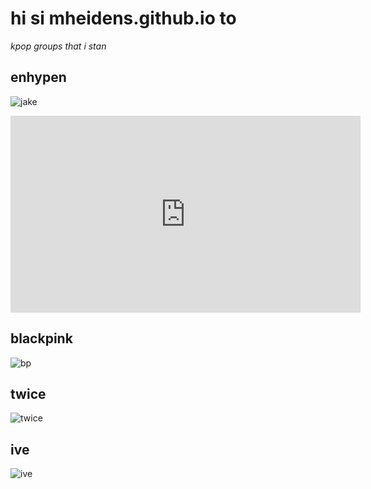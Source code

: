 
# hi si mheidens.github.io to
*kpop groups that i stan* 

## enhypen 
![jake](https://1409791524.rsc.cdn77.org/data/images/full/577055/enhypen.jpg)

<iframe width="560" height="315" src="https://www.youtube.com/embed/rfZEuOtjdgs" title="YouTube video player" frameborder="0" allow="accelerometer; autoplay; clipboard-write; encrypted-media; gyroscope; picture-in-picture" allowfullscreen></iframe>

## blackpink
![bp](https://i.pinimg.com/originals/3a/4c/e6/3a4ce60f7bd1b938fc352f8cebbfe3da.jpg)

## twice
![twice](https://pbs.twimg.com/media/E-fNSsGXoAE0u95.jpg)

## ive
![ive](https://i.pinimg.com/736x/2e/bf/82/2ebf820845ac7c04710913c4ed5acfd7.jpg)
